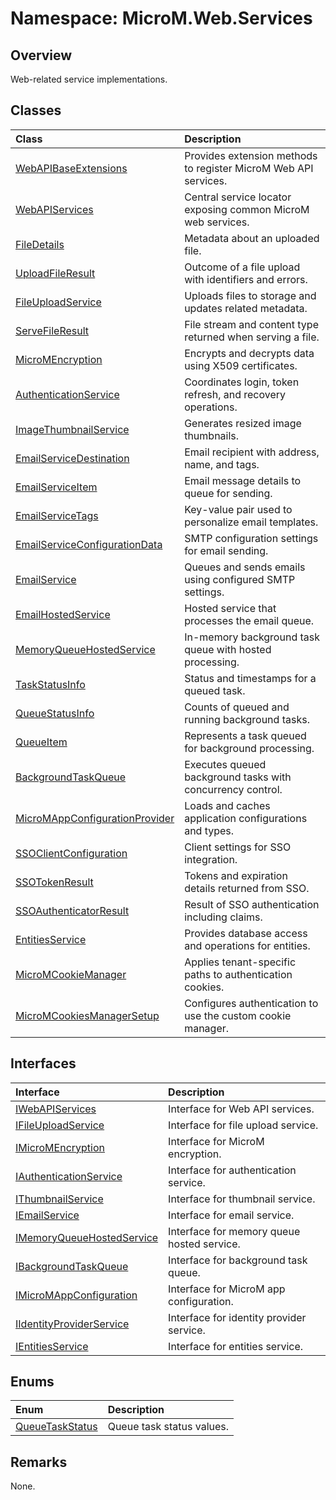 # Namespace: MicroM.Web.Services
## Overview
Web-related service implementations.

## Classes
| Class | Description |
|:------------|:-------------|
| [WebAPIBaseExtensions](WebAPIBaseExtensions/index.md) | Provides extension methods to register MicroM Web API services. |
| [WebAPIServices](WebAPIServices/index.md) | Central service locator exposing common MicroM web services. |
| [FileDetails](FileDetails/index.md) | Metadata about an uploaded file. |
| [UploadFileResult](UploadFileResult/index.md) | Outcome of a file upload with identifiers and errors. |
| [FileUploadService](FileUploadService/index.md) | Uploads files to storage and updates related metadata. |
| [ServeFileResult](ServeFileResult/index.md) | File stream and content type returned when serving a file. |
| [MicroMEncryption](MicroMEncryption/index.md) | Encrypts and decrypts data using X509 certificates. |
| [AuthenticationService](AuthenticationService/index.md) | Coordinates login, token refresh, and recovery operations. |
| [ImageThumbnailService](ImageThumbnailService/index.md) | Generates resized image thumbnails. |
| [EmailServiceDestination](EmailServiceDestination/index.md) | Email recipient with address, name, and tags. |
| [EmailServiceItem](EmailServiceItem/index.md) | Email message details to queue for sending. |
| [EmailServiceTags](EmailServiceTags/index.md) | Key-value pair used to personalize email templates. |
| [EmailServiceConfigurationData](EmailServiceConfigurationData/index.md) | SMTP configuration settings for email sending. |
| [EmailService](EmailService/index.md) | Queues and sends emails using configured SMTP settings. |
| [EmailHostedService](EmailHostedService/index.md) | Hosted service that processes the email queue. |
| [MemoryQueueHostedService](MemoryQueueHostedService/index.md) | In-memory background task queue with hosted processing. |
| [TaskStatusInfo](TaskStatusInfo/index.md) | Status and timestamps for a queued task. |
| [QueueStatusInfo](QueueStatusInfo/index.md) | Counts of queued and running background tasks. |
| [QueueItem](QueueItem/index.md) | Represents a task queued for background processing. |
| [BackgroundTaskQueue](BackgroundTaskQueue/index.md) | Executes queued background tasks with concurrency control. |
| [MicroMAppConfigurationProvider](MicroMAppConfigurationProvider/index.md) | Loads and caches application configurations and types. |
| [SSOClientConfiguration](SSOClientConfiguration/index.md) | Client settings for SSO integration. |
| [SSOTokenResult](SSOTokenResult/index.md) | Tokens and expiration details returned from SSO. |
| [SSOAuthenticatorResult](SSOAuthenticatorResult/index.md) | Result of SSO authentication including claims. |
| [EntitiesService](EntitiesService/index.md) | Provides database access and operations for entities. |
| [MicroMCookieManager](MicroMCookieManager/index.md) | Applies tenant-specific paths to authentication cookies. |
| [MicroMCookiesManagerSetup](MicroMCookiesManagerSetup/index.md) | Configures authentication to use the custom cookie manager. |

## Interfaces
| Interface | Description |
|:------------|:-------------|
| [IWebAPIServices](IWebAPIServices/index.md) | Interface for Web API services. |
| [IFileUploadService](IFileUploadService/index.md) | Interface for file upload service. |
| [IMicroMEncryption](IMicroMEncryption/index.md) | Interface for MicroM encryption. |
| [IAuthenticationService](IAuthenticationService/index.md) | Interface for authentication service. |
| [IThumbnailService](IThumbnailService/index.md) | Interface for thumbnail service. |
| [IEmailService](IEmailService/index.md) | Interface for email service. |
| [IMemoryQueueHostedService](IMemoryQueueHostedService/index.md) | Interface for memory queue hosted service. |
| [IBackgroundTaskQueue](IBackgroundTaskQueue/index.md) | Interface for background task queue. |
| [IMicroMAppConfiguration](IMicroMAppConfiguration/index.md) | Interface for MicroM app configuration. |
| [IIdentityProviderService](IIdentityProviderService/index.md) | Interface for identity provider service. |
| [IEntitiesService](IEntitiesService/index.md) | Interface for entities service. |

## Enums
| Enum | Description |
|:------------|:-------------|
| [QueueTaskStatus](QueueTaskStatus/index.md) | Queue task status values. |

## Remarks
None.

